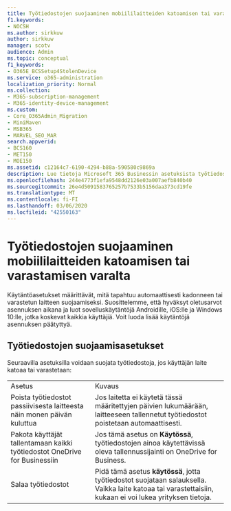 ```yaml
---
title: Työtiedostojen suojaaminen mobiililaitteiden katoamisen tai varastamisen varalta
f1.keywords:
- NOCSH
ms.author: sirkkuw
author: sirkkuw
manager: scotv
audience: Admin
ms.topic: conceptual
f1_keywords:
- O365E_BCSSetup4StolenDevice
ms.service: o365-administration
localization_priority: Normal
ms.collection:
- M365-subscription-management
- M365-identity-device-management
ms.custom:
- Core_O365Admin_Migration
- MiniMaven
- MSB365
- MARVEL_SEO_MAR
search.appverid:
- BCS160
- MET150
- MOE150
ms.assetid: c12164c7-6190-4294-b88a-590580c9869a
description: Lue tietoja Microsoft 365 Businessin asetuksista työtiedostojen suojaamiseksi, jos käyttäjän laite katoaa tai varastetaan.
ms.openlocfilehash: 244e4773f1efa9548dd2126e03a007aefb840b40
ms.sourcegitcommit: 26e4d5091583765257b7533b5156daa373cd19fe
ms.translationtype: MT
ms.contentlocale: fi-FI
ms.lasthandoff: 03/06/2020
ms.locfileid: "42550163"
---
```

# <a name="protect-work-files-when-a-mobile-device-is-lost-or-stolen"></a>Työtiedostojen suojaaminen mobiililaitteiden katoamisen tai varastamisen varalta

Käytäntöasetukset määrittävät, mitä tapahtuu automaattisesti kadonneen tai varastetun laitteen suojaamiseksi. Suosittelemme, että hyväksyt oletusarvot asennuksen aikana ja luot sovelluskäytäntöjä Androidille, iOS:lle ja Windows 10:lle, jotka koskevat kaikkia käyttäjiä. Voit luoda lisää käytäntöjä asennuksen päätyttyä.
  
## <a name="settings-that-protect-work-files"></a>Työtiedostojen suojaamisasetukset

Seuraavilla asetuksilla voidaan suojata työtiedostoja, jos käyttäjän laite katoaa tai varastetaan:
  
|||
|:-----|:-----|
|Asetus  <br/> |Kuvaus  <br/> |
|Poista työtiedostot passiivisesta laitteesta näin monen päivän kuluttua  <br/> |Jos laitetta ei käytetä tässä määritettyjen päivien lukumäärään, laitteeseen tallennetut työtiedostot poistetaan automaattisesti.  <br/> |
|Pakota käyttäjät tallentamaan kaikki työtiedostot OneDrive for Businessiin  <br/> |Jos tämä asetus on **Käytössä**, työtiedostojen ainoa käytettävissä oleva tallennussijainti on OneDrive for Business.  <br/> |
|Salaa työtiedostot  <br/> |Pidä tämä asetus **käytössä**, jotta työtiedostot suojataan salauksella. Vaikka laite katoaa tai varastettaisiin, kukaan ei voi lukea yrityksen tietoja.  <br/> |
   

